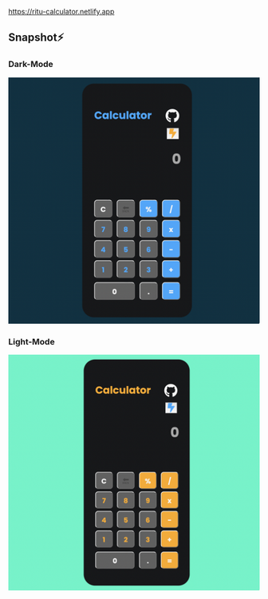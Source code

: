 https://ritu-calculator.netlify.app


## Snapshot⚡️
### Dark-Mode
<img src="assets/dark.png">

<br />

### Light-Mode
<img src="assets/light.png">
